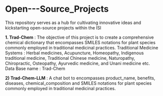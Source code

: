 # Open---Source_Projects
This repository serves as a hub for cultivating innovative ideas and kickstarting open-source projects within the ISI

**1. Trad-Chem** :
The objective of this project is to create a comprehensive chemical dictionary that encompasses SMILES notations for plant species commonly employed in traditional medicinal practices. Traditional Medicine Systems : Herbal medicines, Acupuncture, Homeopathy, Indigenous traditional medicine, Traditional Chinese medicine, Naturopathy, Chiropractic, Osteopathy, Ayurvedic medicine, and Unani medicine etc. Data Base name : Trad-Chem

**2) Trad-Chem-LLM** : 
A chat bot to encompasses product_name, benefits, diseases, chemical_composition and SMILES notations for plant species commonly employed in traditional medicinal practices.
